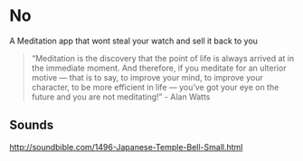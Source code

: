 # No
A Meditation app that wont steal your watch and sell it back to you

> “Meditation is the discovery that the point of life is always arrived at in the immediate moment. And therefore, if you meditate for an ulterior motive — that is to say, to improve your mind, to improve your character, to be more efficient in life — you’ve got your eye on the future and you are not meditating!” - Alan Watts


## Sounds
http://soundbible.com/1496-Japanese-Temple-Bell-Small.html
